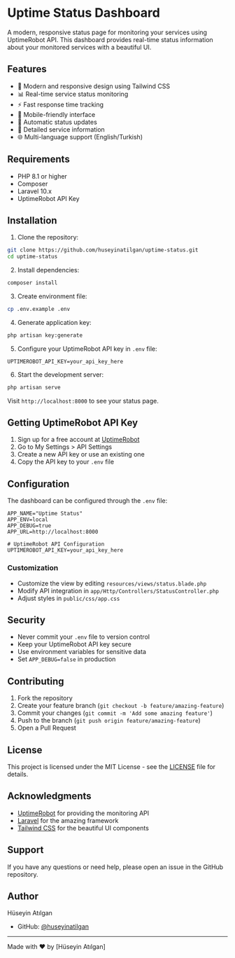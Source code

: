 # Uptime Status Dashboard

A modern, responsive status page for monitoring your services using UptimeRobot API. This dashboard provides real-time status information about your monitored services with a beautiful UI.

## Features

- 🎨 Modern and responsive design using Tailwind CSS
- 📊 Real-time service status monitoring
- ⚡ Fast response time tracking
- 📱 Mobile-friendly interface
- 🔄 Automatic status updates
- 🎯 Detailed service information
- 🌐 Multi-language support (English/Turkish)

## Requirements

- PHP 8.1 or higher
- Composer
- Laravel 10.x
- UptimeRobot API Key

## Installation

1. Clone the repository:
```bash
git clone https://github.com/huseyinatilgan/uptime-status.git
cd uptime-status
```

2. Install dependencies:
```bash
composer install
```

3. Create environment file:
```bash
cp .env.example .env
```

4. Generate application key:
```bash
php artisan key:generate
```

5. Configure your UptimeRobot API key in `.env` file:
```env
UPTIMEROBOT_API_KEY=your_api_key_here
```

6. Start the development server:
```bash
php artisan serve
```

Visit `http://localhost:8000` to see your status page.

## Getting UptimeRobot API Key

1. Sign up for a free account at [UptimeRobot](https://uptimerobot.com)
2. Go to My Settings > API Settings
3. Create a new API key or use an existing one
4. Copy the API key to your `.env` file

## Configuration

The dashboard can be configured through the `.env` file:

```env
APP_NAME="Uptime Status"
APP_ENV=local
APP_DEBUG=true
APP_URL=http://localhost:8000

# UptimeRobot API Configuration
UPTIMEROBOT_API_KEY=your_api_key_here
```

### Customization

- Customize the view by editing `resources/views/status.blade.php`
- Modify API integration in `app/Http/Controllers/StatusController.php`
- Adjust styles in `public/css/app.css`

## Security

- Never commit your `.env` file to version control
- Keep your UptimeRobot API key secure
- Use environment variables for sensitive data
- Set `APP_DEBUG=false` in production

## Contributing

1. Fork the repository
2. Create your feature branch (`git checkout -b feature/amazing-feature`)
3. Commit your changes (`git commit -m 'Add some amazing feature'`)
4. Push to the branch (`git push origin feature/amazing-feature`)
5. Open a Pull Request

## License

This project is licensed under the MIT License - see the [LICENSE](LICENSE) file for details.

## Acknowledgments

- [UptimeRobot](https://uptimerobot.com) for providing the monitoring API
- [Laravel](https://laravel.com) for the amazing framework
- [Tailwind CSS](https://tailwindcss.com) for the beautiful UI components

## Support

If you have any questions or need help, please open an issue in the GitHub repository.

## Author

Hüseyin Atılgan
- GitHub: [@huseyinatilgan](https://github.com/huseyinatilgan)

---

Made with ❤️ by [Hüseyin Atılgan]
